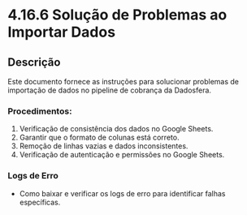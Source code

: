 
# 4.16.6 Solução de Problemas ao Importar Dados

## Descrição
Este documento fornece as instruções para solucionar problemas de importação de dados no pipeline de cobrança da Dadosfera.

### Procedimentos:
1. Verificação de consistência dos dados no Google Sheets.
2. Garantir que o formato de colunas está correto.
3. Remoção de linhas vazias e dados inconsistentes.
4. Verificação de autenticação e permissões no Google Sheets.

### Logs de Erro
- Como baixar e verificar os logs de erro para identificar falhas específicas.
